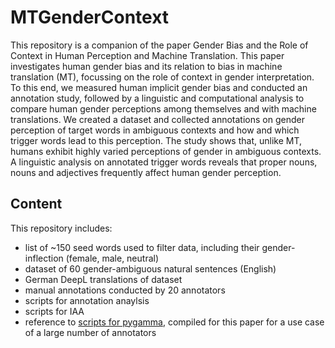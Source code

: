# MTGenderContext

This repository is a companion of the paper Gender Bias and the Role of Context in Human Perception and Machine Translation.
This paper investigates human gender bias and its relation to bias in machine translation (MT), focussing on the role of context in gender interpretation. To this end, we measured human implicit gender bias and conducted an annotation study, followed by a linguistic and computational analysis to compare human gender perceptions among themselves and with machine translations. We created a dataset and collected annotations on gender perception of target words in ambiguous contexts and how and which trigger words lead to this perception. The study shows that, unlike MT, humans exhibit highly varied perceptions of gender in ambiguous contexts. A linguistic analysis on annotated trigger words reveals that proper nouns, nouns and adjectives frequently affect human gender perception.

## Content
This repository includes:
- list of ~150 seed words used to filter data, including their gender-inflection (female, male, neutral)
- dataset of 60 gender-ambiguous natural sentences (English)
- German DeepL translations of dataset
- manual annotations conducted by 20 annotators
- scripts for annotation anaylsis
- scripts for IAA
- reference to [scripts for pygamma](https://github.com/TomMoeras/parallel-pygamma), compiled for this paper for a use case of a large number of annotators

